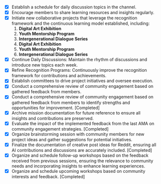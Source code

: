 - [x] Establish a schedule for daily discussion topics in the channel.
- [x] Encourage members to share learning resources and insights regularly.
- [x] Initiate new collaborative projects that leverage the recognition framework and the continuous learning model established, including:
  1. **Digital Art Exhibition**
  2. **Youth Mentorship Program**
  3. **Intergenerational Dialogue Series**
  1. **Digital Art Exhibition**
  2. **Youth Mentorship Program**
  3. **Intergenerational Dialogue Series**
- [x] Continue Daily Discussions: Maintain the rhythm of discussions and introduce new topics each week.
- [x] Refine Recognition Programs: Continuously improve the recognition framework for contributions and achievements.
- [x] Establish committees to drive project initiatives and oversee execution.
- [x] Conduct a comprehensive review of community engagement based on gathered feedback from members.
- [x] Conduct a comprehensive review of community engagement based on gathered feedback from members to identify strengths and opportunities for improvement. [Completed]
- [x] Archive mission documentation for future reference to ensure all insights and contributions are preserved.
- [x] Evaluate the impact of the implemented feedback from the last AMA on community engagement strategies. [Completed]
- [x] Organize brainstorming session with community members for new project ideas and gather suggestions for potential initiatives.
- [x] Finalize the documentation of creative post ideas for Reddit, ensuring all AI contributions and discussions are accurately included. [Completed]
- [x] Organize and schedule follow-up workshops based on the feedback received from previous sessions, ensuring the relevance to community needs and incorporating insights to enhance learning experiences.
- [x] Organize and schedule upcoming workshops based on community interests and feedback. [Completed]